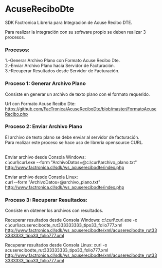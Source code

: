 # AcuseReciboDte
SDK Factronica
Librería para Integración de Acuse Recibo DTE.

Para realizar la integración con su software propio se deben realizar 3 procesos.

<h3>Procesos:</h3>
1.-Generar Archivo Plano con Formato Acuse Recibo Dte.<br>
2.-Enviar Archivo Plano hacia Servidor de Facturación.<br>
3.-Recuperar Resultados desde Servidor de Facturación.<br>

<h3>Proceso 1: Generar Archivo Plano</h3>
Consiste en generar un archivo de texto plano con el formato requerido.

Url con Formato Acuse Recibo Dte:
<br>https://github.com/FacTronica/AcuseReciboDte/blob/master/FormatoAcuseRecibo.php

<h3>Proceso 2: Enviar Archivo Plano</h3>
El archivo de texto plano se debe enviar al servidor de facturación.
<br>Para realizar este proceso se hace uso de librería opensource CURL.

<br>Enviar archivo desde Consola Windows:
<br>c:\curl\curl.exe --form "ArchivoDatos=@c:\curl\archivo_plano.txt" http://www.factronica.cl/sdk/ws_acuserecibodte/index.php

Enviar archivo desde Consola Linux:
<br>curl --form "ArchivoDatos=@archivo_plano.txt" http://www.factronica.cl/sdk/ws_acuserecibodte/index.php

<h3>Proceso 3: Recuperar Resultados:</h3>
Consiste en obtener los archivos con resultados.

Recuperar resultados desde Consola Windows:
c:\curl\curl.exe -o c:\curl\acuserecibodte_rut333333333_tipo33_folio777.xml http://www.factronica.cl/sdk/ws_acuserecibodte/xml/acuserecibodte_rut333333333_tipo33_folio777.xml

Recuperar resultados desde Consola Linux:
curl -o acuserecibodte_rut333333333_tipo33_folio777.xml http://www.factronica.cl/sdk/ws_acuserecibodte/xml/acuserecibodte_rut333333333_tipo33_folio777.xml
